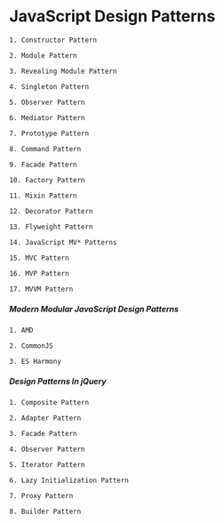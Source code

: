 #  JavaScript Design Patterns

	1. Constructor Pattern

	2. Module Pattern

	3. Revealing Module Pattern

	4. Singleton Pattern

	5. Observer Pattern

	6. Mediator Pattern

	7. Prototype Pattern

	8. Command Pattern

	9. Facade Pattern

	10. Factory Pattern

	11. Mixin Pattern

	12. Decorator Pattern

	13. Flyweight Pattern

	14. JavaScript MV* Patterns

	15. MVC Pattern

	16. MVP Pattern

	17. MVVM Pattern


##### Modern Modular JavaScript Design Patterns

	1. AMD

	2. CommonJS

	3. ES Harmony


##### Design Patterns In jQuery

	1. Composite Pattern

	2. Adapter Pattern

	3. Facade Pattern

	4. Observer Pattern

	5. Iterator Pattern

	6. Lazy Initialization Pattern

	7. Proxy Pattern

	8. Builder Pattern

